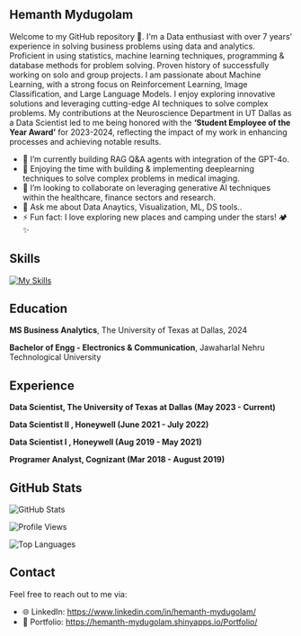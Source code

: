 <!--
**Hemanth-Mydugolam/Hemanth-Mydugolam** is a ✨ _special_ ✨ repository because its `README.md` (this file) appears on your GitHub profile.
-->

## Hemanth Mydugolam
Welcome to my GitHub repository 👋. I'm a Data enthusiast with over 7 years’ experience in solving business problems using data and analytics. Proficient in using statistics, machine learning techniques, programming & database methods for problem solving. Proven history of successfully working on solo and group projects. I am passionate about Machine Learning, with a strong focus on Reinforcement Learning, Image Classification, and Large Language Models. I enjoy exploring innovative solutions and leveraging cutting-edge AI techniques to solve complex problems. My contributions at the Neuroscience Department in UT Dallas as a Data Scientist led to me being honored with the **‘Student Employee of the Year Award’** for 2023-2024, reflecting the impact of my work in enhancing processes and achieving notable results.

- 🔭 I’m currently building RAG Q&A agents with integration of the GPT-4o.
- 🌱 Enjoying the time with building & implementing deeplearning techniques to solve complex problems in medical imaging.
- 👯 I’m looking to collaborate on leveraging generative AI techniques within the healthcare, finance sectors and research.
- 💬 Ask me about Data Anaytics, Visualization, ML, DS tools..
- ⚡ Fun fact: I love exploring new places and camping under the stars! 🏕️✨

## Skills

[![My Skills](https://skillicons.dev/icons?i=py,tensorflow,anaconda,r,bots,ai,pytorch,pycharm,sqlite,stackoverflow,matlab,visualstudio,aws,azure,docker,git,html,linux,js,css,c)](https://skillicons.dev)

## Education
**MS Business Analytics**, The University of Texas at Dallas, 2024

**Bachelor of Engg - Electronics & Communication**, Jawaharlal Nehru Technological University

## Experience
**Data Scientist, The University of Texas at Dallas (May 2023 - Current)**

**Data Scientist II , Honeywell (June 2021 - July 2022)**

**Data Scientist I , Honeywell (Aug 2019 - May 2021)**

**Programer Analyst, Cognizant (Mar 2018 - August 2019)**

## GitHub Stats
![GitHub Stats](https://github-readme-stats.vercel.app/api?username=Hemanth-Mydugolam&show_icons=true&theme=radical)

![Profile Views](https://count.getloli.com/get/@Hemanth-Mydugolam?theme=rule34)

![Top Languages](https://github-readme-stats.vercel.app/api/top-langs/?username=Hemanth-Mydugolam&layout=compact)
## Contact

Feel free to reach out to me via:
- 🌐 LinkedIn: https://www.linkedin.com/in/hemanth-mydugolam/
- 🔗 Portfolio: https://hemanth-mydugolam.shinyapps.io/Portfolio/

